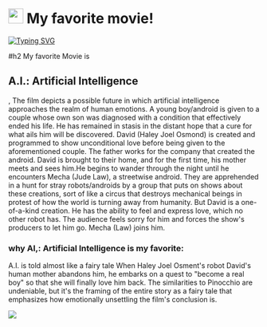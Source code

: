 <h1><img src="https://emojis.slackmojis.com/emojis/images/1531849430/4246/blob-sunglasses.gif?1531849430" width="30"/> My favorite movie!</h1>

[![Typing SVG](https://readme-typing-svg.herokuapp.com?font=Passion+One&pause=1000&width=435&lines=JHUN+BRIAN+C+RUIZ;BSIT+502;Application+Development+and+Emerging+Technologies)](https://git.io/typing-svg)

#h2 My favorite Movie is  <h2>**A.I.: Artificial Intelligence** </h2> , The film depicts a possible future in which artificial intelligence approaches the realm of human emotions. A young boy/android is given to a couple whose own son was diagnosed with a condition that effectively ended his life. He has remained in stasis in the distant hope that a cure for what ails him will be discovered. David (Haley Joel Osmond) is created and programmed to show unconditional love before being given to the aforementioned couple. The father works for the company that created the android. David is brought to their home, and for the first time, his mother meets and sees him.He begins to wander through the night until he encounters Mecha (Jude Law), a streetwise android. They are apprehended in a hunt for stray robots/androids by a group that puts on shows about these creations, sort of like a circus that destroys mechanical beings in protest of how the world is turning away from humanity. But David is a one-of-a-kind creation. He has the ability to feel and express love, which no other robot has. The audience feels sorry for him and forces the show's producers to let him go. Mecha (Law) joins him.

### why AI,: Artificial Intelligence is my favorite:
A.I. is told almost like a fairy tale When Haley Joel Osment's robot David's human mother abandons him, he embarks on a quest to "become a real boy" so that she will finally love him back. The similarities to Pinocchio are undeniable, but it's the framing of the entire story as a fairy tale that emphasizes how emotionally unsettling the film's conclusion is.


<a href="https://www.youtube.com/watch?v=pm7qlQ2E0iE"><img src="https://camo.githubusercontent.com/d79c5549652f9c7690992eb49571d216a70a480681561cbd93bfbfc77c491e54/68747470733a2f2f696d672e736869656c64732e696f2f62616467652f596f75547562652d4646303030303f7374796c653d666f722d7468652d6261646765266c6f676f3d796f7574756265266c6f676f436f6c6f723d7768697465"></a><img><br><br>
